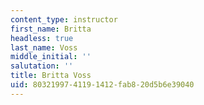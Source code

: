 ```yaml
---
content_type: instructor
first_name: Britta
headless: true
last_name: Voss
middle_initial: ''
salutation: ''
title: Britta Voss
uid: 80321997-4119-1412-fab8-20d5b6e39040
---
```

